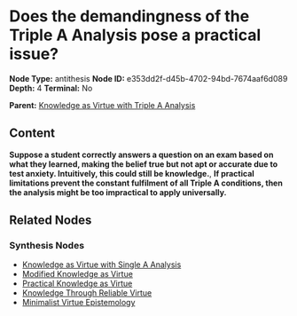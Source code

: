 # Does the demandingness of the Triple A Analysis pose a practical issue?

**Node Type:** antithesis
**Node ID:** e353dd2f-d45b-4702-94bd-7674aaf6d089
**Depth:** 4
**Terminal:** No

**Parent:** [Knowledge as Virtue with Triple A Analysis](knowledge-as-virtue-with-triple-a-analysis-synthesis-b408bd67-bb39-47dd-a418-93bf59534b21.md)

## Content

**Suppose a student correctly answers a question on an exam based on what they learned, making the belief true but not apt or accurate due to test anxiety. Intuitively, this could still be knowledge.**, **If practical limitations prevent the constant fulfilment of all Triple A conditions, then the analysis might be too impractical to apply universally.**

## Related Nodes

### Synthesis Nodes

- [Knowledge as Virtue with Single A Analysis](knowledge-as-virtue-with-single-a-analysis-synthesis-365c3cfc-bbaa-48fd-9046-5c3322d85fde.md)
- [Modified Knowledge as Virtue](modified-knowledge-as-virtue-synthesis-26082e58-3482-43c2-abcb-a1addd07c0a4.md)
- [Practical Knowledge as Virtue](practical-knowledge-as-virtue-synthesis-671daf49-a344-4b5e-bbc4-17bb8dac8a34.md)
- [Knowledge Through Reliable Virtue](knowledge-through-reliable-virtue-synthesis-f8b11f37-4a45-4208-aaae-29893c5b37e3.md)
- [Minimalist Virtue Epistemology](minimalist-virtue-epistemology-synthesis-6773cddf-e581-4ef5-95fb-ad245cf04081.md)
